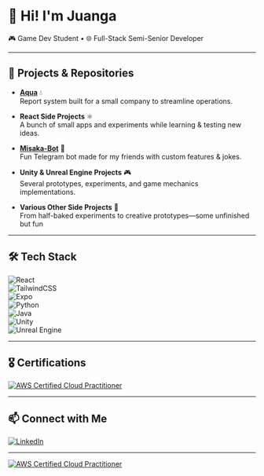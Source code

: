 # 👋 Hi! I'm Juanga  

🎮 Game Dev Student • 🌐 Full-Stack Semi-Senior Developer  

---

## 📂 Projects & Repositories  

- **[Aqua](#)** 💧  
  Report system built for a small company to streamline operations.  

- **React Side Projects** ⚛️  
  A bunch of small apps and experiments while learning & testing new ideas.  

- **[Misaka-Bot](#)** 🤖  
  Fun Telegram bot made for my friends with custom features & jokes.  

- **Unity & Unreal Engine Projects** 🎮  
  Several prototypes, experiments, and game mechanics implementations.  

- **Various Other Side Projects** 🔧  
  From half-baked experiments to creative prototypes—some unfinished but fun

---

## 🛠️ Tech Stack  

![React](https://img.shields.io/badge/-React-61DAFB?style=for-the-badge&logo=react&logoColor=000000)  
![TailwindCSS](https://img.shields.io/badge/-TailwindCSS-06B6D4?style=for-the-badge&logo=tailwindcss&logoColor=ffffff)  
![Expo](https://img.shields.io/badge/-Expo-000020?style=for-the-badge&logo=expo&logoColor=ffffff)  
![Python](https://img.shields.io/badge/-Python-3776AB?style=for-the-badge&logo=python&logoColor=ffffff)  
![Java](https://img.shields.io/badge/-Java-007396?style=for-the-badge&logo=java&logoColor=ffffff)  
![Unity](https://img.shields.io/badge/-Unity-000000?style=for-the-badge&logo=unity&logoColor=ffffff)  
![Unreal Engine](https://img.shields.io/badge/-Unreal%20Engine-313131?style=for-the-badge&logo=unrealengine&logoColor=ffffff)  

---

## 🎖️ Certifications  

[![AWS Certified Cloud Practitioner](https://images.credly.com/size/220x220/images/00634f82-b07f-4bbd-a6bb-53de397fc3a6/image.png)](https://www.credly.com/badges/74fbe8d4-4312-48b9-9670-3c3033888f8a/public_url)  

---

## 📫 Connect with Me  

[![LinkedIn](https://img.shields.io/badge/-LinkedIn-0A66C2?style=for-the-badge&logo=linkedin&logoColor=ffffff)](https://www.linkedin.com/in/your-link)  

---

[![AWS Certified Cloud Practitioner](https://images.credly.com/size/220x220/images/00634f82-b07f-4bbd-a6bb-53de397fc3a6/image.png)](https://www.credly.com/badges/74fbe8d4-4312-48b9-9670-3c3033888f8a/public_url)

